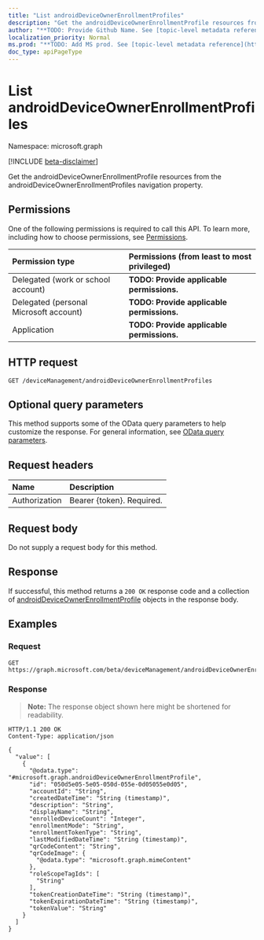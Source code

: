 ```yaml
---
title: "List androidDeviceOwnerEnrollmentProfiles"
description: "Get the androidDeviceOwnerEnrollmentProfile resources from the androidDeviceOwnerEnrollmentProfiles navigation property."
author: "**TODO: Provide Github Name. See [topic-level metadata reference](https://msgo.azurewebsites.net/add/document/guidelines/metadata.html#topic-level-metadata)**"
localization_priority: Normal
ms.prod: "**TODO: Add MS prod. See [topic-level metadata reference](https://msgo.azurewebsites.net/add/document/guidelines/metadata.html#topic-level-metadata)**"
doc_type: apiPageType
---
```


# List androidDeviceOwnerEnrollmentProfiles
Namespace: microsoft.graph

[!INCLUDE [beta-disclaimer](../../includes/beta-disclaimer.md)]

Get the androidDeviceOwnerEnrollmentProfile resources from the androidDeviceOwnerEnrollmentProfiles navigation property.

## Permissions
One of the following permissions is required to call this API. To learn more, including how to choose permissions, see [Permissions](/graph/permissions-reference).

|Permission type|Permissions (from least to most privileged)|
|:---|:---|
|Delegated (work or school account)|**TODO: Provide applicable permissions.**|
|Delegated (personal Microsoft account)|**TODO: Provide applicable permissions.**|
|Application|**TODO: Provide applicable permissions.**|

## HTTP request

<!-- {
  "blockType": "ignored"
}
-->
``` http
GET /deviceManagement/androidDeviceOwnerEnrollmentProfiles
```

## Optional query parameters
This method supports some of the OData query parameters to help customize the response. For general information, see [OData query parameters](/graph/query-parameters).

## Request headers
|Name|Description|
|:---|:---|
|Authorization|Bearer {token}. Required.|

## Request body
Do not supply a request body for this method.

## Response

If successful, this method returns a `200 OK` response code and a collection of [androidDeviceOwnerEnrollmentProfile](../resources/androiddeviceownerenrollmentprofile.md) objects in the response body.

## Examples

### Request
<!-- {
  "blockType": "request",
  "name": "list_androiddeviceownerenrollmentprofile"
}
-->
``` http
GET https://graph.microsoft.com/beta/deviceManagement/androidDeviceOwnerEnrollmentProfiles
```


### Response
>**Note:** The response object shown here might be shortened for readability.
<!-- {
  "blockType": "response",
  "truncated": true,
  "@odata.type": "Collection(microsoft.graph.androidDeviceOwnerEnrollmentProfile)"
}
-->
``` http
HTTP/1.1 200 OK
Content-Type: application/json

{
  "value": [
    {
      "@odata.type": "#microsoft.graph.androidDeviceOwnerEnrollmentProfile",
      "id": "050d5e05-5e05-050d-055e-0d05055e0d05",
      "accountId": "String",
      "createdDateTime": "String (timestamp)",
      "description": "String",
      "displayName": "String",
      "enrolledDeviceCount": "Integer",
      "enrollmentMode": "String",
      "enrollmentTokenType": "String",
      "lastModifiedDateTime": "String (timestamp)",
      "qrCodeContent": "String",
      "qrCodeImage": {
        "@odata.type": "microsoft.graph.mimeContent"
      },
      "roleScopeTagIds": [
        "String"
      ],
      "tokenCreationDateTime": "String (timestamp)",
      "tokenExpirationDateTime": "String (timestamp)",
      "tokenValue": "String"
    }
  ]
}
```

